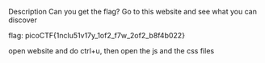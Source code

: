 Description
Can you get the flag?
Go to this website and see what you can discover


flag: picoCTF{1nclu51v17y_1of2_f7w_2of2_b8f4b022}

open website and do ctrl+u, then open the js and the css files
